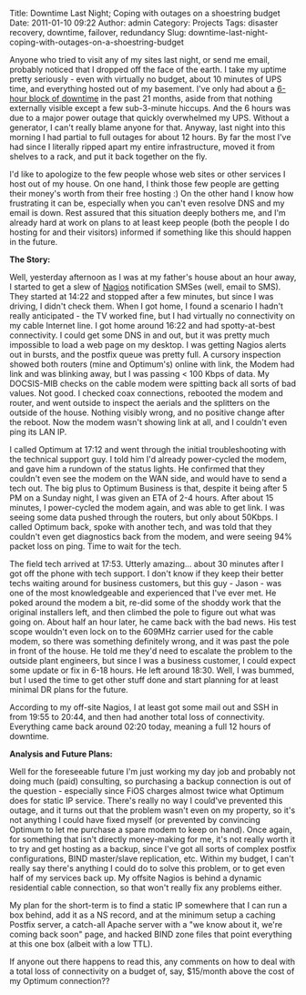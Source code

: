 Title: Downtime Last Night; Coping with outages on a shoestring budget
Date: 2011-01-10 09:22
Author: admin
Category: Projects
Tags: disaster recovery, downtime, failover, redundancy
Slug: downtime-last-night-coping-with-outages-on-a-shoestring-budget

Anyone who tried to visit any of my sites last night, or send me email,
probably noticed that I dropped off the face of the earth. I take my
uptime pretty seriously - even with virtually no budget, about 10
minutes of UPS time, and everything hosted out of my basement. I've only
had about a [6-hour block of
downtime](/2010/03/downtime-past-few-days-coping-with-storms/) in the
past 21 months, aside from that nothing externally visible except a few
sub-3-minute hiccups. And the 6 hours was due to a major power outage
that quickly overwhelmed my UPS. Without a generator, I can't really
blame anyone for that. Anyway, last night into this morning I had
partial to full outages for about 12 hours. By far the most I've had
since I literally ripped apart my entire infrastructure, moved it from
shelves to a rack, and put it back together on the fly.

I'd like to apologize to the few people whose web sites or other
services I host out of my house. On one hand, I think those few people
are getting their money's worth from their free hosting :) On the other
hand I know how frustrating it can be, especially when you can't even
resolve DNS and my email is down. Rest assured that this situation
deeply bothers me, and I'm already hard at work on plans to at least
keep people (both the people I do hosting for and their visitors)
informed if something like this should happen in the future.

**The Story:**

Well, yesterday afternoon as I was at my father's house about an hour
away, I started to get a slew of [Nagios](http://www.nagios.org)
notification SMSes (well, email to SMS). They started at 14:22 and
stopped after a few minutes, but since I was driving, I didn't check
them. When I got home, I found a scenario I hadn't really anticipated -
the TV worked fine, but I had virtually no connectivity on my cable
Internet line. I got home around 16:22 and had spotty-at-best
connectivity. I could get some DNS in and out, but it was pretty much
impossible to load a web page on my desktop. I was getting Nagios alerts
out in bursts, and the postfix queue was pretty full. A cursory
inspection showed both routers (mine and Optimum's) online with link,
the Modem had link and was blinking away, but I was passing < 100 Kbps
of data. My DOCSIS-MIB checks on the cable modem were spitting back all
sorts of bad values. Not good. I checked coax connections, rebooted the
modem and router, and went outside to inspect the aerials and the
splitters on the outside of the house. Nothing visibly wrong, and no
positive change after the reboot. Now the modem wasn't showing link at
all, and I couldn't even ping its LAN IP.

I called Optimum at 17:12 and went through the initial troubleshooting
with the technical support guy. I told him I'd already power-cycled the
modem, and gave him a rundown of the status lights. He confirmed that
they couldn't even see the modem on the WAN side, and would have to send
a tech out. The big plus to Optimum Business is that, despite it being
after 5 PM on a Sunday night, I was given an ETA of 2-4 hours. After
about 15 minutes, I power-cycled the modem again, and was able to get
link. I was seeing some data pushed through the routers, but only about
50Kbps. I called Optimum back, spoke with another tech, and was told
that they couldn't even get diagnostics back from the modem, and were
seeing 94% packet loss on ping. Time to wait for the tech.

The field tech arrived at 17:53. Utterly amazing... about 30 minutes
after I got off the phone with tech support. I don't know if they keep
their better techs waiting around for business customers, but this guy -
Jason - was one of the most knowledgeable and experienced that I've ever
met. He poked around the modem a bit, re-did some of the shoddy work
that the original installers left, and then climbed the pole to figure
out what was going on. About half an hour later, he came back with the
bad news. His test scope wouldn't even lock on to the 609MHz carrier
used for the cable modem, so there was something definitely wrong, and
it was past the pole in front of the house. He told me they'd need to
escalate the problem to the outside plant engineers, but since I was a
business customer, I could expect some update or fix in 6-18 hours. He
left around 18:30. Well, I was bummed, but I used the time to get other
stuff done and start planning for at least minimal DR plans for the
future.

According to my off-site Nagios, I at least got some mail out and SSH in
from 19:55 to 20:44, and then had another total loss of connectivity.
Everything came back around 02:20 today, meaning a full 12 hours of
downtime.

**Analysis and Future Plans:**

Well for the foreseeable future I'm just working my day job and probably
not doing much (paid) consulting, so purchasing a backup connection is
out of the question - especially since FiOS charges almost twice what
Optimum does for static IP service. There's really no way I could've
prevented this outage, and it turns out that the problem wasn't even on
my property, so it's not anything I could have fixed myself (or
prevented by convincing Optimum to let me purchase a spare modem to keep
on hand). Once again, for something that isn't directly money-making for
me, it's not really worth it to try and get hosting as a backup, since
I've got all sorts of complex postfix configurations, BIND master/slave
replication, etc. Within my budget, I can't really say there's anything
I could do to solve this problem, or to get even half of my services
back up. My offsite Nagios is behind a dynamic residential cable
connection, so that won't really fix any problems either.

My plan for the short-term is to find a static IP somewhere that I can
run a box behind, add it as a NS record, and at the minimum setup a
caching Postfix server, a catch-all Apache server with a "we know about
it, we're coming back soon" page, and hacked BIND zone files that point
everything at this one box (albeit with a low TTL).

If anyone out there happens to read this, any comments on how to deal
with a total loss of connectivity on a budget of, say, $15/month above
the cost of my Optimum connection??
